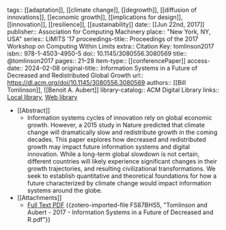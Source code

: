 tags:: [[adaptation]], [[climate change]], [[degrowth]], [[diffusion of innovations]], [[economic growth]], [[implications for design]], [[innovation]], [[resilience]], [[sustainability]]
date:: [[Jun 22nd, 2017]]
publisher:: Association for Computing Machinery
place:: "New York, NY, USA"
series:: LIMITS '17
proceedings-title:: Proceedings of the 2017 Workshop on Computing Within Limits
extra:: Citation Key: tomlinson2017
isbn:: 978-1-4503-4950-5
doi:: 10.1145/3080556.3080569
title:: @tomlinson2017
pages:: 21–28
item-type:: [[conferencePaper]]
access-date:: 2024-02-08
original-title:: Information Systems in a Future of Decreased and Redistributed Global Growth
url:: https://dl.acm.org/doi/10.1145/3080556.3080569
authors:: [[Bill Tomlinson]], [[Benoit A. Aubert]]
library-catalog:: ACM Digital Library
links:: [Local library](zotero://select/groups/2386895/items/YWADGLVY), [Web library](https://www.zotero.org/groups/2386895/items/YWADGLVY)

- [[Abstract]]
	- Information systems cycles of innovation rely on global economic growth. However, a 2015 study in Nature predicted that climate change will dramatically slow and redistribute growth in the coming decades. This paper explores how decreased and redistributed growth may impact future information systems and digital innovation. While a long-term global slowdown is not certain, different countries will likely experience significant changes in their growth trajectories, and resulting civilizational transformations. We seek to establish quantitative and theoretical foundations for how a future characterized by climate change would impact information systems around the globe.
- [[Attachments]]
	- [Full Text PDF](https://dl.acm.org/doi/pdf/10.1145/3080556.3080569) {{zotero-imported-file FS87BHS5, "Tomlinson and Aubert - 2017 - Information Systems in a Future of Decreased and R.pdf"}}